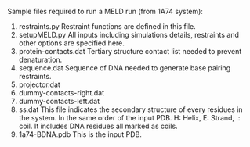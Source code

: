 Sample files required to run a MELD run (from 1A74 system):
1. restraints.py
Restraint functions are defined in this file.
2. setupMELD.py
All inputs including simulations details, restraints and other options are specified here.
3. protein-contacts.dat
Tertiary structure contact list needed to prevent denaturation.
4. sequence.dat
Sequence of DNA needed to generate base pairing restraints.
5. projector.dat
6. dummy-contacts-right.dat
7. dummy-contacts-left.dat
8. ss.dat
This file indicates the secondary structure of every residues in the system. In the same order of the input PDB. H: Helix, E: Strand, .: coil. It includes DNA residues all marked as coils.
9. 1a74-BDNA.pdb
This is the input PDB.

